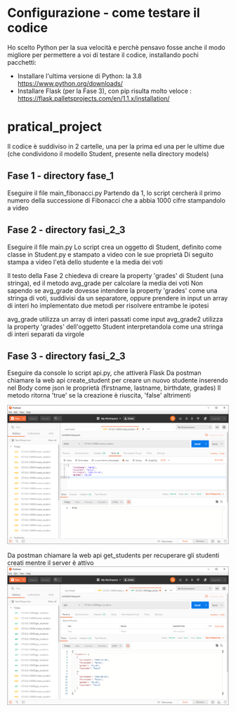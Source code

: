 # Configurazione - come testare il codice
Ho scelto Python per la sua velocità e perchè pensavo fosse anche il modo migliore per permettere a voi di testare il codice,
installando pochi pacchetti:

- Installare l'ultima versione di Python: la 3.8 https://www.python.org/downloads/
- Installare Flask (per la Fase 3), con pip risulta molto veloce : https://flask.palletsprojects.com/en/1.1.x/installation/

# pratical_project
Il codice è suddiviso in 2 cartelle, una per la prima ed una per le ultime due (che condividono il modello Student, presente nella directory models)

## Fase 1 - directory fase_1
Eseguire il file main_fibonacci.py
Partendo da 1, lo script cercherà il primo numero della successione di Fibonacci che a abbia 1000 cifre stampandolo a video

## Fase 2 - directory fasi_2_3
Eseguire il file main.py
Lo script crea un oggetto di Student, definito come classe in Student.py e stampato a video con le sue proprietà
Di seguito stampa a video l'età dello studente e la media dei voti

Il testo della Fase 2 chiedeva di creare la property 'grades' di Student (una stringa), ed il metodo avg_grade per calcolare la media dei voti
Non sapendo se avg_grade dovesse intendere la property 'grades' come una stringa di voti, suddivisi da un separatore,
oppure prendere in input un array di interi
ho implementato due metodi per risolvere entrambe le ipotesi

avg_grade utilizza un array di interi passati come input
avg_grade2 utilizza la property 'grades' dell'oggetto Student interpretandola come una stringa di interi separati da virgole

## Fase 3 - directory fasi_2_3
Eseguire da console lo script api.py, che attiverà Flask
Da postman chiamare la web api create_student per creare un nuovo studente inserendo nel Body come json le proprietà (firstname, lastname, birthdate, grades)
Il metodo ritorna 'true' se la creazione è riuscita, 'false' altrimenti

![Image of postman create_student](https://github.com/trinobster/pratical_project/blob/master/images/postman_create_student.png)

Da postman chiamare la web api get_students per recuperare gli studenti creati mentre il server è attivo
![Image of postman get_students](https://github.com/trinobster/pratical_project/blob/master/images/postman_get_students.png)
